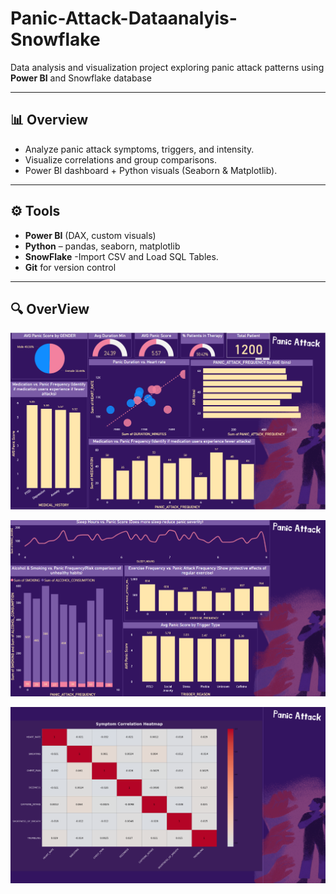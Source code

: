 # Panic-Attack-Dataanalyis-Snowflake


Data analysis and visualization project exploring panic attack patterns using **Power BI** and Snowflake database

---

## 📊 Overview
- Analyze panic attack symptoms, triggers, and intensity.  
- Visualize correlations and group comparisons. 
- Power BI dashboard + Python visuals (Seaborn & Matplotlib).

---

## ⚙️ Tools
- **Power BI** (DAX, custom visuals)  
- **Python** – pandas, seaborn, matplotlib
- **SnowFlake** -Import CSV and Load SQL Tables.
- **Git** for version control

---


## 🔍 OverView

![Medical Composite Analysis](https://github.com/rehamessa/Panic-Attack-Dataanalyis-Snowflake/blob/main/Images/Medical%20Composite%20View.png)

![life style Impact Analysis](https://github.com/rehamessa/Panic-Attack-Dataanalyis-Snowflake/blob/main/Images/Lifestyle%20Impact%20View.png)



![HeatMap](https://github.com/rehamessa/Panic-Attack-Dataanalyis-Snowflake/blob/main/Images/HeatMap%20Symptom.png)





